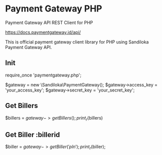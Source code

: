 Payment Gateway PHP
=================

Payment Gateway API REST Client for PHP

https://docs.paymentgateway.id/api/

This is official payment gateway client library for PHP using Sandiloka Payment Gateway API.

## Init

  require_once 'paymentgateway.php';
  
  $gateway = new \Sandiloka\PaymentGateway();
  $gateway->access_key = 'your_access_key';
  $gateway->secret_key = 'your_secret_key';

## Get Billers

  $billers = $gateway->getBillers();
  print_r($billers)
  
## Get Biller :billerid

  $biller = $gateway->getBiller('pln');
  print_r($biller);
  

